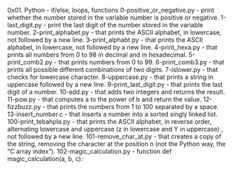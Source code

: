0x01. Python - if/else, loops, functions 0-positive_or_negative.py - print whether the number stored in the variable number is positive or negative. 1-last_digit.py - print the last digit of the number stored in the variable number. 2-print_alphabet.py - that prints the ASCII alphabet, in lowercase, not followed by a new line. 3-print_alphabt.py - that prints the ASCII alphabet, in lowercase, not followed by a new line. 4-print_hexa.py - that prints all numbers from 0 to 98 in decimal and in hexadecimal. 5-print_comb2.py - that prints numbers from 0 to 99. 6-print_comb3.py - that prints all possible different combinations of two digits. 7-islower.py - that checks for lowercase character. 8-uppercase.py - that prints a string in uppercase followed by a new line. 9-print_last_digit.py - that prints the last digit of a number. 10-add.py - that adds two integers and returns the result. 11-pow.py - that computes a to the power of b and return the value. 12-fizzbuzz.py - that prints the numbers from 1 to 100 separated by a space. 13-insert_number.c - that inserts a number into a sorted singly linked list. 100-print_tebahpla.py - that prints the ASCII alphabet, in reverse order, alternating lowercase and uppercase (z in lowercase and Y in uppercase) , not followed by a new line. 101-remove_char_at.py - that creates a copy of the string, removing the character at the position n (not the Python way, the “C array index”). 102-magic_calculation.py - function def magic_calculation(a, b, c):
